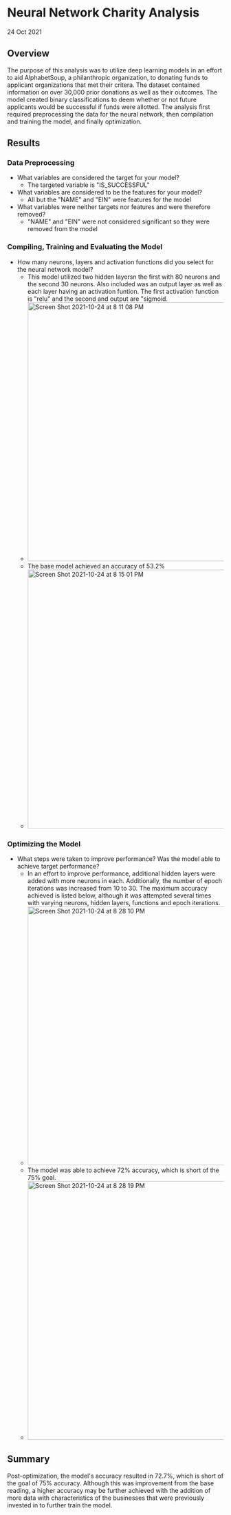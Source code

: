 # Neural Network Charity Analysis
24 Oct 2021

## Overview
The purpose of this analysis was to utilize deep learning models in an effort to aid AlphabetSoup, a philanthropic organization, to donating funds to applicant organizations that met their critera. The dataset contained information on over 30,000 prior donations as well as their outcomes. The model created binary classifications to deem whether or not future applicants would be successful if funds were allotted. The analysis first required preprocessing the data for the neural network, then compilation and training the model, and finally optimization. 

## Results

### Data Preprocessing
- What variables are considered the target for your model?
  - The targeted variable is "IS_SUCCESSFUL"
- What variables are considered to be the features for your model?
  - All but the "NAME" and "EIN" were features for the model 
- What variables were neither targets nor features and were therefore removed?
  - "NAME" and "EIN" were not considered significant so they were removed from the model 

### Compiling, Training and Evaluating the Model
- How many neurons, layers and activation functions did you select for the neural network model?
  - This model utilized two hidden layersn the first with 80 neurons and the second 30 neurons. Also included was an output layer as well as each layer having an activation funtion. The first activation function is "relu" and the second and output are "sigmoid.
  - <img width="600" alt="Screen Shot 2021-10-24 at 8 11 08 PM" src="https://user-images.githubusercontent.com/85713470/138618380-9ac4dda6-bc7b-4197-9453-50d233c55877.png">
  - The base model achieved an accuracy of 53.2%
   - <img width="600" alt="Screen Shot 2021-10-24 at 8 15 01 PM" src="https://user-images.githubusercontent.com/85713470/138618501-82f765d7-3858-4930-9890-05a426117b0a.png">

### Optimizing the Model
- What steps were taken to improve performance? Was the model able to achieve target performance? 
  - In an effort to improve performance, additional hidden layers were added with more neurons in each. Additionally, the number of epoch iterations was increased from 10 to 30. The maximum accuracy achieved is listed below, although it was attempted several times with varying neurons, hidden layers, functions and epoch iterations. 
   - <img width="600" alt="Screen Shot 2021-10-24 at 8 28 10 PM" src="https://user-images.githubusercontent.com/85713470/138619145-d27b3c22-94b0-488b-86eb-a55b0acc25e1.png">
  - The model was able to achieve 72% accuracy, which is short of the 75% goal. 
   - <img width="600" alt="Screen Shot 2021-10-24 at 8 28 19 PM" src="https://user-images.githubusercontent.com/85713470/138619181-2a71a2b8-0d4e-4fd9-83d1-64237b739771.png">



## Summary
Post-optimization, the model's accuracy resulted in 72.7%, which is short of the goal of 75% accuracy. Although this was improvement from the base reading, a higher accuracy may be further achieved with the addition of more data with characteristics of the businesses that were previously invested in to further train the model. 
